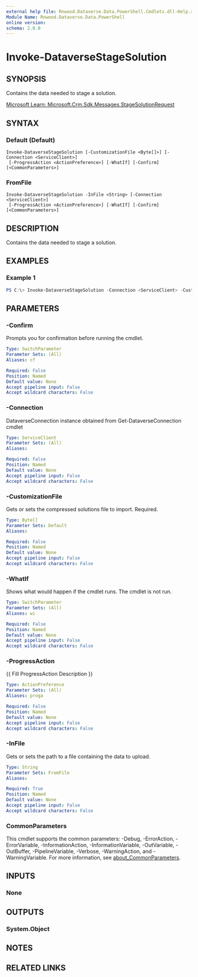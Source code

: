 ```yaml
---
external help file: Rnwood.Dataverse.Data.PowerShell.Cmdlets.dll-Help.xml
Module Name: Rnwood.Dataverse.Data.PowerShell
online version:
schema: 2.0.0
---
```


# Invoke-DataverseStageSolution

## SYNOPSIS
Contains the data needed to stage a solution.

[Microsoft Learn: Microsoft.Crm.Sdk.Messages.StageSolutionRequest](https://learn.microsoft.com/en-us/dotnet/api/microsoft.crm.sdk.messages.StageSolutionRequest?view=dataverse-sdk-latest)

## SYNTAX

### Default (Default)
```
Invoke-DataverseStageSolution [-CustomizationFile <Byte[]>] [-Connection <ServiceClient>]
 [-ProgressAction <ActionPreference>] [-WhatIf] [-Confirm] [<CommonParameters>]
```

### FromFile
```
Invoke-DataverseStageSolution -InFile <String> [-Connection <ServiceClient>]
 [-ProgressAction <ActionPreference>] [-WhatIf] [-Confirm] [<CommonParameters>]
```

## DESCRIPTION
Contains the data needed to stage a solution.

## EXAMPLES

### Example 1
```powershell
PS C:\> Invoke-DataverseStageSolution -Connection <ServiceClient> -CustomizationFile <Byte[]> -InFile <String>
```

## PARAMETERS

### -Confirm
Prompts you for confirmation before running the cmdlet.

```yaml
Type: SwitchParameter
Parameter Sets: (All)
Aliases: cf

Required: False
Position: Named
Default value: None
Accept pipeline input: False
Accept wildcard characters: False
```

### -Connection
DataverseConnection instance obtained from Get-DataverseConnection cmdlet

```yaml
Type: ServiceClient
Parameter Sets: (All)
Aliases:

Required: False
Position: Named
Default value: None
Accept pipeline input: False
Accept wildcard characters: False
```

### -CustomizationFile
Gets or sets the compressed solutions file to import. Required.

```yaml
Type: Byte[]
Parameter Sets: Default
Aliases:

Required: False
Position: Named
Default value: None
Accept pipeline input: False
Accept wildcard characters: False
```

### -WhatIf
Shows what would happen if the cmdlet runs. The cmdlet is not run.

```yaml
Type: SwitchParameter
Parameter Sets: (All)
Aliases: wi

Required: False
Position: Named
Default value: None
Accept pipeline input: False
Accept wildcard characters: False
```

### -ProgressAction
{{ Fill ProgressAction Description }}

```yaml
Type: ActionPreference
Parameter Sets: (All)
Aliases: proga

Required: False
Position: Named
Default value: None
Accept pipeline input: False
Accept wildcard characters: False
```

### -InFile
Gets or sets the path to a file containing the data to upload.

```yaml
Type: String
Parameter Sets: FromFile
Aliases:

Required: True
Position: Named
Default value: None
Accept pipeline input: False
Accept wildcard characters: False
```

### CommonParameters
This cmdlet supports the common parameters: -Debug, -ErrorAction, -ErrorVariable, -InformationAction, -InformationVariable, -OutVariable, -OutBuffer, -PipelineVariable, -Verbose, -WarningAction, and -WarningVariable. For more information, see [about_CommonParameters](http://go.microsoft.com/fwlink/?LinkID=113216).

## INPUTS

### None
## OUTPUTS

### System.Object
## NOTES

## RELATED LINKS

